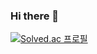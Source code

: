 ### Hi there 👋
[![Solved.ac
프로필](http://mazassumnida.wtf/api/v2/generate_badge?boj={lightjean})](https://solved.ac/lightjean)
<!--
**lightjean/lightjean** is a ✨ _special_ ✨ repository because its `README.md` (this file) appears on your GitHub profile.

Here are some ideas to get you started:

- 🔭 I’m currently working on ...
- 🌱 I’m currently learning ...
- 👯 I’m looking to collaborate on ...
- 🤔 I’m looking for help with ...
- 💬 Ask me about ...
- 📫 How to reach me: ...
- 😄 Pronouns: ...
- ⚡ Fun fact: ...
-->
